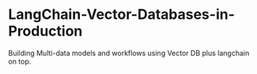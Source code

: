 # LangChain-Vector-Databases-in-Production
Building Multi-data models and workflows using Vector DB plus langchain on top.
